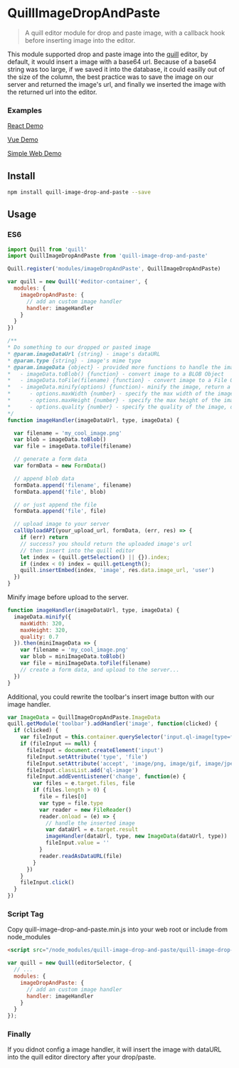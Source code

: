 # QuillImageDropAndPaste
> A quill editor module for drop and paste image, with a callback hook before inserting image into the editor.

This module supported drop and paste image into the [quill](https://quilljs.com/) editor, by default, it would insert a image with a base64 url. Because of a base64 string was too large, if we saved it into the database, it could easilly out of the size of the column, the best practice was to save the image on our server and returned the image's url, and finally we inserted the image with the returned url into the editor. <br>


### Examples

[React Demo](https://github.com/chenjuneking/quill-image-drop-and-paste/tree/master/example/react-demo)

[Vue Demo](https://github.com/chenjuneking/quill-image-drop-and-paste/tree/master/example/vue-demo)

[Simple Web Demo](https://github.com/chenjuneking/quill-image-drop-and-paste/tree/master/example/web-demo)


## Install
```bash
npm install quill-image-drop-and-paste --save
```

## Usage

### ES6

```javascript
import Quill from 'quill'
import QuillImageDropAndPaste from 'quill-image-drop-and-paste'

Quill.register('modules/imageDropAndPaste', QuillImageDropAndPaste)

var quill = new Quill('#editor-container', {
  modules: {
    imageDropAndPaste: {
      // add an custom image handler
      handler: imageHandler
    }
  }
})

/**
* Do something to our dropped or pasted image
* @param.imageDataUrl {string} - image's dataURL
* @param.type {string} - image's mime type
* @param.imageData {object} - provided more functions to handle the image
*   - imageData.toBlob() {function} - convert image to a BLOB Object
*   - imageData.toFile(filename) {function} - convert image to a File Object
*   - imageData.minify(options) {function)- minify the image, return a promise
*      - options.maxWidth {number} - specify the max width of the image, default is 800
*      - options.maxHeight {number} - specify the max height of the image, default is 800
*      - options.quality {number} - specify the quality of the image, default is 0.8
*/
function imageHandler(imageDataUrl, type, imageData) {

  var filename = 'my_cool_image.png'
  var blob = imageData.toBlob()
  var file = imageData.toFile(filename)

  // generate a form data
  var formData = new FormData()

  // append blob data
  formData.append('filename', filename)
  formData.append('file', blob)

  // or just append the file
  formData.append('file', file)

  // upload image to your server
  callUploadAPI(your_upload_url, formData, (err, res) => {
    if (err) return
    // success? you should return the uploaded image's url
    // then insert into the quill editor
    let index = (quill.getSelection() || {}).index;
    if (index < 0) index = quill.getLength();
    quill.insertEmbed(index, 'image', res.data.image_url, 'user')
  })
}
```

Minify image before upload to the server.

```javascript
function imageHandler(imageDataUrl, type, imageData) {
  imageData.minify({
    maxWidth: 320,
    maxHeight: 320,
    quality: 0.7
  }).then(miniImageData => {
    var filename = 'my_cool_image.png'
    var blob = miniImageData.toBlob()
    var file = miniImageData.toFile(filename)
    // create a form data, and upload to the server...
  })
}
```

Additional, you could rewrite the toolbar's insert image button with our image handler.

```javascript
var ImageData = QuillImageDropAndPaste.ImageData
quill.getModule('toolbar').addHandler('image', function(clicked) {
  if (clicked) {
    var fileInput = this.container.querySelector('input.ql-image[type=file]')
    if (fileInput == null) {
      fileInput = document.createElement('input')
      fileInput.setAttribute('type', 'file')
      fileInput.setAttribute('accept', 'image/png, image/gif, image/jpeg, image/bmp, image/x-icon')
      fileInput.classList.add('ql-image')
      fileInput.addEventListener('change', function(e) {
        var files = e.target.files, file
        if (files.length > 0) {
          file = files[0]
          var type = file.type
          var reader = new FileReader()
          reader.onload = (e) => {
            // handle the inserted image
            var dataUrl = e.target.result
            imageHandler(dataUrl, type, new ImageData(dataUrl, type))
            fileInput.value = ''
          }
          reader.readAsDataURL(file)
        }
      })
    }
    fileInput.click()
  }
})
```

### Script Tag

Copy quill-image-drop-and-paste.min.js into your web root or include from node_modules

```html
<script src="/node_modules/quill-image-drop-and-paste/quill-image-drop-and-paste.min.js"></script>
```

```javascript
var quill = new Quill(editorSelector, {
  // ...
  modules: {
    imageDropAndPaste: {
      // add an custom image handler
      handler: imageHandler
    }
  }
});
```

### Finally

If you didnot config a image handler, it will insert the image with dataURL into the quill editor directory after your drop/paste.